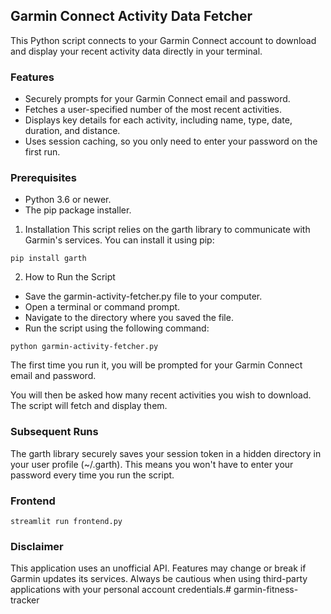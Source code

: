 ## Garmin Connect Activity Data Fetcher
This Python script connects to your Garmin Connect account to download and display your recent activity data directly in your terminal.

### Features
- Securely prompts for your Garmin Connect email and password.
- Fetches a user-specified number of the most recent activities.
- Displays key details for each activity, including name, type, date, duration, and distance.
- Uses session caching, so you only need to enter your password on the first run.

### Prerequisites
- Python 3.6 or newer.
- The pip package installer.

1. Installation
This script relies on the garth library to communicate with Garmin's services. You can install it using pip:

`pip install garth`

2. How to Run the Script
- Save the garmin-activity-fetcher.py file to your computer.
- Open a terminal or command prompt.
- Navigate to the directory where you saved the file.
- Run the script using the following command:

`python garmin-activity-fetcher.py`

The first time you run it, you will be prompted for your Garmin Connect email and password.

You will then be asked how many recent activities you wish to download. The script will fetch and display them.

### Subsequent Runs
The garth library securely saves your session token in a hidden directory in your user profile (~/.garth). This means you won't have to enter your password every time you run the script.

### Frontend

`streamlit run frontend.py `

### Disclaimer
This application uses an unofficial API. Features may change or break if Garmin updates its services. Always be cautious when using third-party applications with your personal account credentials.# garmin-fitness-tracker
